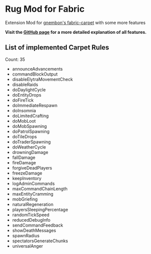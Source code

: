 # Rug Mod for Fabric

Extension Mod for [gnembon's fabric-carpet](https://github.com/gnembon/fabric-carpet) with some more features

**Visit the [GitHub page](https://github.com/RubixDev/Rug) for a more detailed explanation of all features.**

## List of implemented Carpet Rules
Count: 35  
- announceAdvancements  
- commandBlockOutput  
- disableElytraMovementCheck  
- disableRaids  
- doDaylightCycle  
- doEntityDrops  
- doFireTick  
- doImmediateRespawn  
- doInsomnia  
- doLimitedCrafting  
- doMobLoot  
- doMobSpawning  
- doPatrolSpawning  
- doTileDrops  
- doTraderSpawning  
- doWeatherCycle  
- drowningDamage  
- fallDamage  
- fireDamage  
- forgiveDeadPlayers  
- freezeDamage  
- keepInventory  
- logAdminCommands  
- maxCommandChainLength  
- maxEntityCramming  
- mobGriefing  
- naturalRegeneration  
- playersSleepingPercentage  
- randomTickSpeed  
- reducedDebugInfo  
- sendCommandFeedback  
- showDeathMessages  
- spawnRadius  
- spectatorsGenerateChunks  
- universalAnger  
